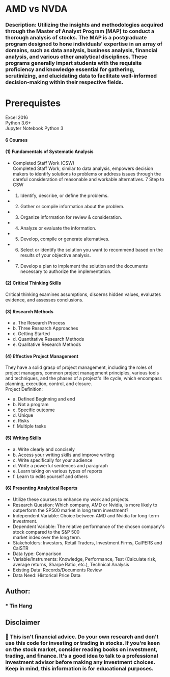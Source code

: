 # AMD vs NVDA

### Description: Utilizing the insights and methodologies acquired through the Master of Analyst Program (MAP) to conduct a thorough analysis of stocks. The MAP is a postgraduate program designed to hone individuals' expertise in an array of domains, such as data analysis, business analysis, financial analysis, and various other analytical disciplines. These programs generally impart students with the requisite proficiency and knowledge essential for gathering, scrutinizing, and elucidating data to facilitate well-informed decision-making within their respective fields.  

# Prerequistes
Excel 2016  
Python 3.6+  
Jupyter Notebook Python 3   

#### 6	Courses  
#### (1)	Fundamentals of Systematic Analysis  
-	Completed Staff Work (CSW)  
 Completed Staff Work, similar to data analysis, empowers decision makers to identify solutions to problems or address issues through the careful consideration of reasonable and workable alternatives.
7 Step to CSW  
-	1. Identify, describe, or define the problems.  
-	2. Gather or compile information about the problem.  
-	3. Organize information for review & consideration.  
-	4. Analyze or evaluate the information.  
-	5. Develop, compile or generate alternatives.  
-	6. Select or identify the solution you want to recommend based on the results of your objective analysis.  
-	7. Develop a plan to implement the solution and the documents necessary to authorize the implementation.  

#### (2)	Critical Thinking Skills  
Critical thinking examines assumptions, discerns hidden values, evaluates evidence, and assesses conclusions.  

#### (3)	Research Methods  
-	a. The Research Process   
-	b. Three Research Approaches   
-	c. Getting Started  
-	d. Quantitative Research Methods   
-	e. Qualitative Research Methods
  
#### (4)	Effective Project Management  
They have a solid grasp of project management, including the roles of project managers, common project management principles, various tools and techniques, and the phases of a project's life cycle, which encompass planning, execution, control, and closure.    
Project Definition:  
-	a. Defined Beginning and end
-	b. Not a program
-	c. Specific outcome
-	d. Unique
-	e. Risks
-	f. Multiple tasks

#### (5)	Writing Skills  
-	a. Write clearly and concisely  
-	b. Access your writing skills and improve writing  
-	c. Write specifically for your audience   
-	d. Write a powerful sentences and paragraph  
-	e. Learn taking on various types of reports
-	f. Learn to edits yourself and others

#### (6)	Presenting Analytical Reports  
* Utilize these courses to enhance my work and projects.   
* Research Question: Which company, AMD or Nvidia, is more likely to outperform the SP500 market in
long term investment?  
* Independent Variable: Choice between AMD and Nvidia for long-term investment.  
* Dependent Variable: The relative performance of the chosen company's stock compared to the S&P 500   
market index over the long term.  
* Stakeholders: Investors, Retail Traders, Investment Firms, CalPERS and CalSTR  
* Data type: Comparison  
* Variable/Instruments: Knowledge, Performance, Test (Calculate risk, average returns, Sharpe Ratio, etc.), Technical Analysis     
* Existing Data: Records/Documents Review  
* Data Need: Historical Price Data  

## Author:   
### * Tin Hang

## Disclaimer
### 🔴 This isn't financial advice. Do your own research and don't use this code for investing or trading in stocks. If you're keen on the stock market, consider reading books on investment, trading, and finance. It's a good idea to talk to a professional investment advisor before making any investment choices. Keep in mind, this information is for educational purposes.  
